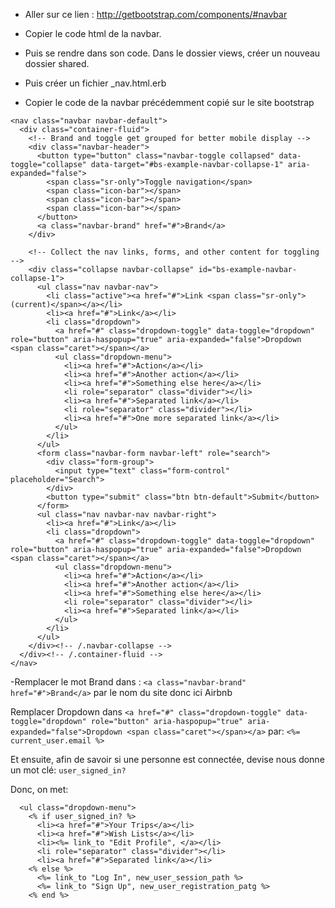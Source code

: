 - Aller sur ce lien : http://getbootstrap.com/components/#navbar

- Copier le code html de la navbar.

- Puis se rendre dans son code. Dans le dossier views, créer un nouveau dossier shared.

- Puis créer un fichier _nav.html.erb

- Copier le code de la navbar précédemment copié sur le site bootstrap
```
<nav class="navbar navbar-default">
  <div class="container-fluid">
    <!-- Brand and toggle get grouped for better mobile display -->
    <div class="navbar-header">
      <button type="button" class="navbar-toggle collapsed" data-toggle="collapse" data-target="#bs-example-navbar-collapse-1" aria-expanded="false">
        <span class="sr-only">Toggle navigation</span>
        <span class="icon-bar"></span>
        <span class="icon-bar"></span>
        <span class="icon-bar"></span>
      </button>
      <a class="navbar-brand" href="#">Brand</a>
    </div>

    <!-- Collect the nav links, forms, and other content for toggling -->
    <div class="collapse navbar-collapse" id="bs-example-navbar-collapse-1">
      <ul class="nav navbar-nav">
        <li class="active"><a href="#">Link <span class="sr-only">(current)</span></a></li>
        <li><a href="#">Link</a></li>
        <li class="dropdown">
          <a href="#" class="dropdown-toggle" data-toggle="dropdown" role="button" aria-haspopup="true" aria-expanded="false">Dropdown <span class="caret"></span></a>
          <ul class="dropdown-menu">
            <li><a href="#">Action</a></li>
            <li><a href="#">Another action</a></li>
            <li><a href="#">Something else here</a></li>
            <li role="separator" class="divider"></li>
            <li><a href="#">Separated link</a></li>
            <li role="separator" class="divider"></li>
            <li><a href="#">One more separated link</a></li>
          </ul>
        </li>
      </ul>
      <form class="navbar-form navbar-left" role="search">
        <div class="form-group">
          <input type="text" class="form-control" placeholder="Search">
        </div>
        <button type="submit" class="btn btn-default">Submit</button>
      </form>
      <ul class="nav navbar-nav navbar-right">
        <li><a href="#">Link</a></li>
        <li class="dropdown">
          <a href="#" class="dropdown-toggle" data-toggle="dropdown" role="button" aria-haspopup="true" aria-expanded="false">Dropdown <span class="caret"></span></a>
          <ul class="dropdown-menu">
            <li><a href="#">Action</a></li>
            <li><a href="#">Another action</a></li>
            <li><a href="#">Something else here</a></li>
            <li role="separator" class="divider"></li>
            <li><a href="#">Separated link</a></li>
          </ul>
        </li>
      </ul>
    </div><!-- /.navbar-collapse -->
  </div><!-- /.container-fluid -->
</nav>
```

-Remplacer le mot Brand dans : ```<a class="navbar-brand" href="#">Brand</a>```
par le nom du site donc ici Airbnb

Remplacer Dropdown dans ```<a href="#" class="dropdown-toggle" data-toggle="dropdown" role="button" aria-haspopup="true" aria-expanded="false">Dropdown <span class="caret"></span></a>```
par: ```<%= current_user.email %>```

Et ensuite, afin de savoir si une personne est connectée, devise nous donne un mot clé: ```user_signed_in?```

Donc, on met: 
```
  <ul class="dropdown-menu">
    <% if user_signed_in? %>
      <li><a href="#">Your Trips</a></li>
      <li><a href="#">Wish Lists</a></li>
      <li><%= link_to "Edit Profile", </a></li>
      <li role="separator" class="divider"></li>
      <li><a href="#">Separated link</a></li>
    <% else %>
      <%= link_to "Log In", new_user_session_path %>
      <%= link_to "Sign Up", new_user_registration_patg %>
    <% end %>
    
   ``` 
          

